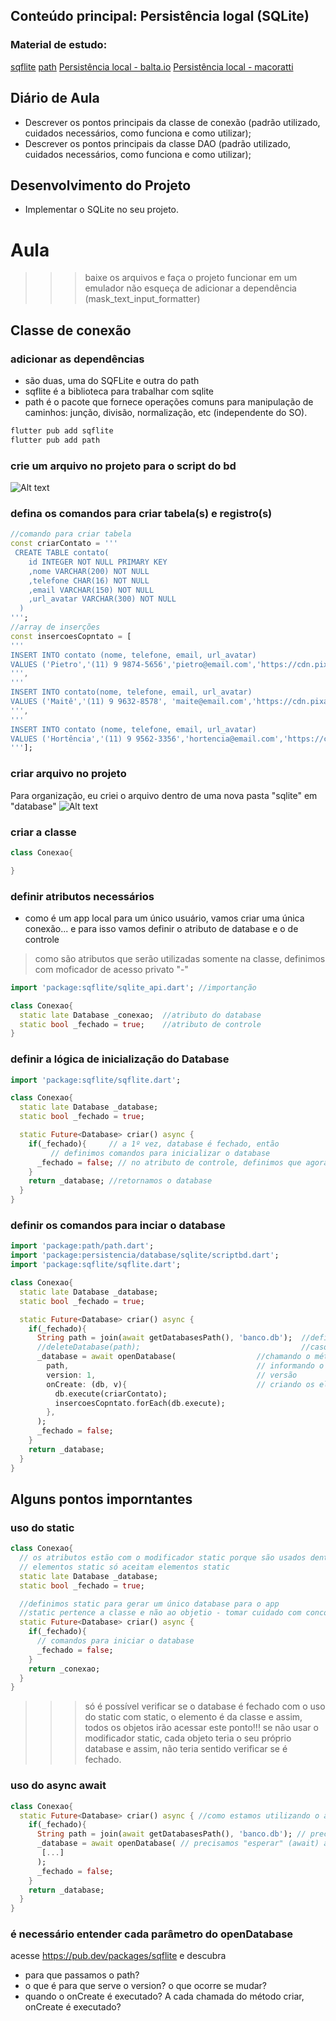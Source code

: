 ## Conteúdo principal: Persistência logal (SQLite)
### Material de estudo:
[sqflite](https://pub.dev/packages/sqflite)
[path](https://pub.dev/packages/path)
[Persistência local - balta.io](https://balta.io/blog/flutter-sqlite)
[Persistência local - macoratti](https://www.macoratti.net/19/08/flut_accsqlite1.htm)

## Diário de Aula
 - Descrever os pontos principais da classe de conexão (padrão utilizado, cuidados necessários, como funciona e como utilizar);
 - Descrever os pontos principais da classe DAO (padrão utilizado, cuidados necessários, como funciona e como utilizar);

## Desenvolvimento do Projeto
- Implementar o SQLite no seu projeto.

# Aula
>>>baixe os arquivos e faça o projeto funcionar em um emulador
>>>não esqueça de adicionar a dependência (mask_text_input_formatter)

## Classe de conexão
### adicionar as dependências
- são duas, uma do SQFLite e outra do path
- sqflite é a biblioteca para trabalhar com sqlite
- path é o pacote que fornece operações comuns para manipulação de caminhos: junção, divisão, normalização, etc (independente do SO).
```cmd
flutter pub add sqflite
flutter pub add path  
```

### crie um arquivo no projeto para o script do bd
<img src="https://github.com/heliokamakawa/-engenharia-de-software-2023-DDM/blob/main/2%C2%BA%20trimestre/04%20aula/arquivos/criar_script.png" alt="Alt text" title="Optional title">


### defina os comandos para criar tabela(s) e registro(s)
```dart
//comando para criar tabela
const criarContato = '''
 CREATE TABLE contato(
    id INTEGER NOT NULL PRIMARY KEY
    ,nome VARCHAR(200) NOT NULL
    ,telefone CHAR(16) NOT NULL
    ,email VARCHAR(150) NOT NULL
    ,url_avatar VARCHAR(300) NOT NULL 
  )
''';
//array de inserções
const insercoesCopntato = [
'''
INSERT INTO contato (nome, telefone, email, url_avatar)
VALUES ('Pietro','(11) 9 9874-5656','pietro@email.com','https://cdn.pixabay.com/photo/2013/07/13/10/07/man-156584_960_720.png')
''',
'''
INSERT INTO contato(nome, telefone, email, url_avatar)
VALUES ('Maitê','(11) 9 9632-8578', 'maite@email.com','https://cdn.pixabay.com/photo/2021/01/17/09/11/woman-5924366_960_720.jpg')
''',
'''
INSERT INTO contato (nome, telefone, email, url_avatar)
VALUES ('Hortência','(11) 9 9562-3356','hortencia@email.com','https://cdn.pixabay.com/photo/2021/01/24/09/28/girl-5944691_960_720.jpg')
'''];
```

### criar arquivo no projeto
Para organização, eu criei o arquivo dentro de uma nova pasta "sqlite" em "database" 
<img src="https://github.com/heliokamakawa/-engenharia-de-software-2023-DDM/blob/main/2%C2%BA%20trimestre/04%20aula/arquivos/criar_arquivo.png" alt="Alt text" title="Optional title">

### criar a classe
```dart
class Conexao{

}
```
### definir atributos necessários
- como é um app local para um único usuário, vamos criar uma única conexão... e para isso vamos definir o atributo de database e o de controle 
> como são atributos que serão utilizadas somente na classe, definimos com moficador de acesso privato "-"
```dart
import 'package:sqflite/sqlite_api.dart'; //importanção

class Conexao{
  static late Database _conexao;  //atributo do database
  static bool _fechado = true;    //atributo de controle
}
```
### definir a lógica de inicialização do Database
```dart
import 'package:sqflite/sqflite.dart';

class Conexao{
  static late Database _database; 
  static bool _fechado = true;

  static Future<Database> criar() async {
    if(_fechado){     // a 1º vez, database é fechado, então 
         // definimos comandos para inicializar o database
      _fechado = false; // no atributo de controle, definimos que agora o database não é fechado
    }
    return _database; //retornamos o database
  }
}
```

### definir os comandos para inciar o database
```dart
import 'package:path/path.dart';
import 'package:persistencia/database/sqlite/scriptbd.dart';
import 'package:sqflite/sqflite.dart';

class Conexao{
  static late Database _database; 
  static bool _fechado = true;

  static Future<Database> criar() async {
    if(_fechado){
      String path = join(await getDatabasesPath(), 'banco.db');  //definindo o camminho do database
      //deleteDatabase(path);                                    //caso queira apagar tudo antes, descomente esta linha
      _database = await openDatabase(                  //chamando o método que que abre o database
        path,                                          // informando o caminho
        version: 1,                                    // versão
        onCreate: (db, v){                             // criando os elementos (tabelas e registros) do BD
          db.execute(criarContato);
          insercoesCopntato.forEach(db.execute);
        }, 
      );
      _fechado = false;
    }
    return _database;
  }
}
```

## Alguns pontos imporntantes
### uso do static
```dart
class Conexao{
  // os atributos estão com o modificador static porque são usados dentro do método estático
  // elementos static só aceitam elementos static
  static late Database _database; 
  static bool _fechado = true;

  //definimos static para gerar um único database para o app
  //static pertence a classe e não ao objetio - tomar cuidado com concorrência!!!
  static Future<Database> criar() async {
    if(_fechado){  
      // comandos para iniciar o database
      _fechado = false;
    }
    return _conexao;
  }
}
```
>>> só é possível verificar se o database é fechado com o uso do static
>>> com static, o elemento é da classe e assim, todos os objetos irão acessar este ponto!!! 
>>> se não usar o modificador static, cada objeto teria o seu próprio database e assim, não teria sentido verificar se é fechado.

### uso do async await
```dart
class Conexao{
  static Future<Database> criar() async { //como estamos utilizando o await dentro da função, precisamos tornar a função assíncrona, colocando async
    if(_fechado){
      String path = join(await getDatabasesPath(), 'banco.db'); // precisamos "esperar" (await) o resultado para seguir a execução
      _database = await openDatabase( // precisamos "esperar" (await) a abertuda do database para retorná-lo
       [...]
      );
      _fechado = false;
    }
    return _database;
  }
}
```

### é necessário entender cada parâmetro do openDatabase
acesse https://pub.dev/packages/sqflite e descubra 
- para que passamos o path?
- o que é para que serve o version? o que ocorre se mudar? 
- quando o onCreate é executado? A cada chamada do método criar, onCreate é executado?
